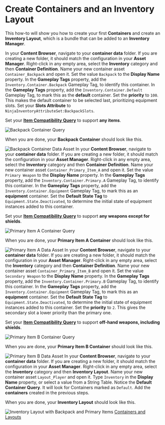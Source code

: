 # Create Containers and an Inventory Layout
<primary-label ref="inventory"/>
<secondary-label ref="guide"/>

This how-to will show you how to create your first **Containers** and create an **Inventory Layout**, which is a bundle
that can be added to an **Inventory Manager**.

<procedure title="Create a Backpack Container" collapsible="true">
    <step>In your <b>Content Browser</b>, navigate to your <b>container data</b> folder. If you are creating a new folder, it should match the configuration in your <b>Asset Manager</b>.</step>
    <step>Right-click in any empty area, select the <b>Inventory</b> category and then <b>Container Definition</b>.</step>
    <step>Name your new container asset <code>Container_Backpack</code> and open it.</step>
    <step>Set the value <code>Backpack</code> to the <b>Display Name</b> property.</step>
    <step>In the <b>Gameplay Tags</b> property, add the <code>Inventory.Container.Backpack</code> Gameplay Tag, to identify this container.</step>
    <step>In the <b>Gameplay Tags</b> property, add the <code>Inventory.Container.Default</code> Gameplay Tag, to mark this as the <b>default</b> container.</step>
    <step>Set the <b>priority</b> to <code>100</code>. This makes the default container to be selected last, prioritizing equipment slots.</step>
    <step>Set your <b>Slots Attribute</b> to <code>NinjaInventoryAttributeSet:BackpackSlots</code>.</step>
    <step>
        <p>Set your <b><a href="inv_container_and_layout.md">Item Compatibility Query</a></b> to support <b>any items</b>.</p>
        <img src="inv_add_container_backpack_query.png" alt="Backpack Container Query" border-effect="line"/>
    </step>
    <step>
        <p>When you are done, your <b>Backpack Container</b> should look like this.</p>
        <img src="inv_add_container_backpack_data.png" alt="Backpack Container Data Asset" border-effect="line"/>
    </step>
</procedure>

<procedure title="Create a Primary Item Container" collapsible="true">
    <step>In your <b>Content Browser</b>, navigate to your <b>container data</b> folder. If you are creating a new folder, it should match the configuration in your <b>Asset Manager</b>.</step>
    <step>Right-click in any empty area, select the <b>Inventory</b> category and then <b>Container Definition</b>.</step>
    <step>Name your new container asset <code>Container_Primary_Item_A</code> and open it.</step>
    <step>Set the value <code>Primary Weapon</code> to the <b>Display Name</b> property.</step>
    <step>In the <b>Gameplay Tags</b> property, add the <code>Inventory.Container.Primary.A</code> Gameplay Tag, to identify this container.</step>
    <step>In the <b>Gameplay Tags</b> property, add the <code>Inventory.Container.Equipment</code> Gameplay Tag, to mark this as an <b>equipment</b> container.</step>
    <step>Set the <b>Default State Tag</b> to <code>Equipment.State.Deactivated</code>, to determine the initial state of equipment instances added to this container.</step>
    <step>
        <p>Set your <b><a href="inv_container_and_layout.md">Item Compatibility Query</a></b> to support <b>any weapons except for shields</b>.</p>
        <img src="inv_add_container_primary_a_query.png" alt="Primary Item A Container Query" border-effect="line"/>
    </step>
    <step>
        <p>When you are done, your <b>Primary Item A Container</b> should look like this.</p>
        <img src="inv_add_container_primary_a_data.png" alt="Primary Item A Data Asset" border-effect="line"/>
    </step>
</procedure>

<procedure title="Create a Secondary Item Container" collapsible="true">
    <step>In your <b>Content Browser</b>, navigate to your <b>container data</b> folder. If you are creating a new folder, it should match the configuration in your <b>Asset Manager</b>.</step>
    <step>Right-click in any empty area, select the <b>Inventory</b> category and then <b>Container Definition</b>.</step>
    <step>Name your new container asset <code>Container_Primary_Item_B</code> and open it.</step>
    <step>Set the value <code>Secondary Weapon</code> to the <b>Display Name</b> property.</step>
    <step>In the <b>Gameplay Tags</b> property, add the <code>Inventory.Container.Primary.B</code> Gameplay Tag, to identify this container.</step>
    <step>In the <b>Gameplay Tags</b> property, add the <code>Inventory.Container.Equipment</code> Gameplay Tag, to mark this as an <b>equipment</b> container.</step>
    <step>Set the <b>Default State Tag</b> to <code>Equipment.State.Deactivated</code>, to determine the initial state of equipment instances added to this container.</step>
    <step>Set the <b>priority</b> to <code>2</code>. This gives the secondary slot a lower priority than the primary one.</step>
    <step>
        <p>Set your <b><a href="inv_container_and_layout.md">Item Compatibility Query</a></b> to support <b>off-hand weapons, including shields</b>.</p>
        <img src="inv_add_container_primary_b_query.png" alt="Primary Item B Container Query" border-effect="line"/>
    </step>
    <step>
        <p>When you are done, your <b>Primary Item B Container</b> should look like this.</p>
        <img src="inv_add_container_primary_b_data.png" alt="Primary Item B Data Asset" border-effect="line"/>
    </step>
</procedure>

<procedure title="Create an Inventory Layout" collapsible="true">
    <step>In your <b>Content Browser</b>, navigate to your <b>container data</b> folder. If you are creating a new folder, it should match the configuration in your <b>Asset Manager</b>.</step>
    <step>Right-click in any empty area, select the <b>Inventory</b> category and then <b>Inventory Layout</b>.</step>
    <step>Name your new container asset <code>Layout_Player</code> and open it.</step>
    <step>Type <code>Inventory</code> in the <b>Display Name</b> property, or select a value from a String Table.</step>
    <step>Notice the <b>Default Container Query</b>. It will look for Containers marked as <code>Default</code>.</step>
    <step>Add the <b>containers</b> created in the previous steps.</step>
    <step>
        <p>When you are done, your <b>Inventory Layout</b> should look like this.</p>
        <img src="inv_add_container_layout_data.png" alt="Inventory Layout with Backpack and Primary Items" border-effect="line"/>
    </step>
</procedure>

<seealso style="cards">
   <category ref="related">
        <a href="inv_container_and_layout.md" summary = "Containers, Inventory Layouts and how they are related.">Containers and Layouts</a>
    </category>
</seealso>